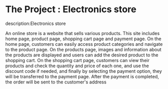 # The Project : Electronics store
description:Electronics store


An online store is a website that sells various products. This site includes home page,
 product page, shopping cart page and payment page. On the home page, customers can easily access product categories and navigate to the product page.
 On the products page, images and information about the products are displayed and users can add the desired product to the shopping cart.
 On the shopping cart page, customers can view their products and check the quantity and price of each one, and use the discount code if needed,
 and finally by selecting the payment option, they will be transferred to the payment page.
 After the payment is completed, the order will be sent to the customer's address

